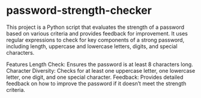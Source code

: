 # password-strength-checker
This project is a Python script that evaluates the strength of a password based on various criteria and provides feedback for improvement. It uses regular expressions to check for key components of a strong password, including length, uppercase and lowercase letters, digits, and special characters.

Features
Length Check: Ensures the password is at least 8 characters long.
Character Diversity: Checks for at least one uppercase letter, one lowercase letter, one digit, and one special character.
Feedback: Provides detailed feedback on how to improve the password if it doesn’t meet the strength criteria.
